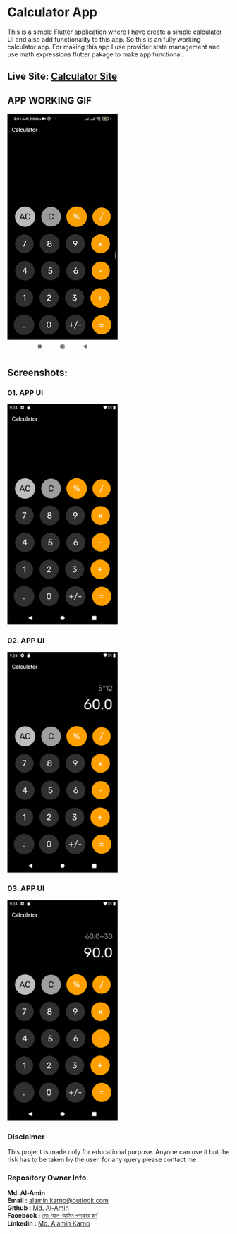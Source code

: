 # Calculator App

This is a simple Flutter application where I have create a simple calculator UI and also add functionality to this app. So this is an fully working calculator app. For making this app I use provider state management and use math expressions flutter pakage to make app functional.

## Live Site: <a href="https://karno786.github.io/Calculator/" target="_blank">Calculator Site</a>

## APP WORKING GIF

<img src="screenshots/gif_video.gif" width="250">

## Screenshots:

### 01. APP UI

<img src="screenshots/screenshot.png" width="250">

### 02. APP UI

<img src="screenshots/screenshot1.png" width="250">

### 03. APP UI

<img src="screenshots/screenshot2.png" width="250">

### Disclaimer
This project is made only for educational purpose. Anyone can use it but the risk has to be taken by the user.
for any query please contact me.

### Repository Owner Info

__Md. Al-Amin__ <br>
__Email :__ [ alamin.karno@outlook.com ](mailto:alamin.karno@outlook.com) <br>
__Github :__ [Md. Al-Amin](https://github.com/karno786)<br>
__Facebook :__ [মোঃ আল-আমিন খন্দকার কর্ণ](https://facebook.com/alamin.kanro786) <br>
__Linkedin :__ [Md. Alamin Karno](https://www.linkedin.com/in/alaminkarno/)
<br>
<br>
